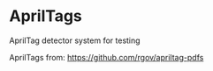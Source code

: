 # AprilTags
AprilTag detector system for testing

AprilTags from: https://github.com/rgov/apriltag-pdfs
